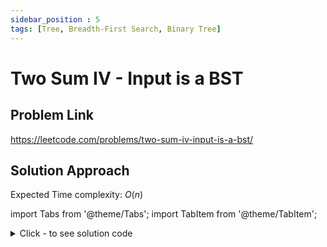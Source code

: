 ```yaml
---
sidebar_position : 5
tags: [Tree, Breadth-First Search, Binary Tree]
---
```


#  Two Sum IV - Input is a BST

## Problem Link
https://leetcode.com/problems/two-sum-iv-input-is-a-bst/

## Solution Approach

Expected Time complexity: $O(n)$

import Tabs from '@theme/Tabs';
import TabItem from '@theme/TabItem';

<details><summary>Click - to see solution code</summary>

<Tabs>
<TabItem value="cpp" label="C++">

```cpp
class Solution {
   public:
    set<int> s;
    bool findTarget(TreeNode* root, int k) {
        if (root == nullptr) return false;
        int f = k - root->val;
        if (s.find(f) != s.end()) {
            return true;
        } else {
            s.insert(root->val);
            s.insert(f);
        }
        bool l = findTarget(root->left, k);
        bool r = findTarget(root->right, k);
        if (l || r) return true;
        return false;
    }
};
```
</TabItem>
</Tabs>

</details>
